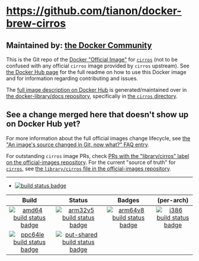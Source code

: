 # https://github.com/tianon/docker-brew-cirros

## Maintained by: [the Docker Community](https://github.com/tianon/docker-brew-cirros)

This is the Git repo of the [Docker "Official Image"](https://github.com/docker-library/official-images#what-are-official-images) for [`cirros`](https://hub.docker.com/_/cirros/) (not to be confused with any official `cirros` image provided by `cirros` upstream). See [the Docker Hub page](https://hub.docker.com/_/cirros/) for the full readme on how to use this Docker image and for information regarding contributing and issues.

The [full image description on Docker Hub](https://hub.docker.com/_/cirros/) is generated/maintained over in [the docker-library/docs repository](https://github.com/docker-library/docs), specifically in [the `cirros` directory](https://github.com/docker-library/docs/tree/master/cirros).

## See a change merged here that doesn't show up on Docker Hub yet?

For more information about the full official images change lifecycle, see [the "An image's source changed in Git, now what?" FAQ entry](https://github.com/docker-library/faq#an-images-source-changed-in-git-now-what).

For outstanding `cirros` image PRs, check [PRs with the "library/cirros" label on the official-images repository](https://github.com/docker-library/official-images/labels/library%2Fcirros). For the current "source of truth" for [`cirros`](https://hub.docker.com/_/cirros/), see [the `library/cirros` file in the official-images repository](https://github.com/docker-library/official-images/blob/master/library/cirros).

---

-	[![build status badge](https://img.shields.io/jenkins/s/https/doi-janky.infosiftr.net/job/update.sh/job/cirros.svg?label=Automated%20update.sh)](https://doi-janky.infosiftr.net/job/update.sh/job/cirros/)

| Build | Status | Badges | (per-arch) |
|:-:|:-:|:-:|:-:|
| [![amd64 build status badge](https://img.shields.io/jenkins/s/https/doi-janky.infosiftr.net/job/multiarch/job/amd64/job/cirros.svg?label=amd64)](https://doi-janky.infosiftr.net/job/multiarch/job/amd64/job/cirros/) | [![arm32v5 build status badge](https://img.shields.io/jenkins/s/https/doi-janky.infosiftr.net/job/multiarch/job/arm32v5/job/cirros.svg?label=arm32v5)](https://doi-janky.infosiftr.net/job/multiarch/job/arm32v5/job/cirros/) | [![arm64v8 build status badge](https://img.shields.io/jenkins/s/https/doi-janky.infosiftr.net/job/multiarch/job/arm64v8/job/cirros.svg?label=arm64v8)](https://doi-janky.infosiftr.net/job/multiarch/job/arm64v8/job/cirros/) | [![i386 build status badge](https://img.shields.io/jenkins/s/https/doi-janky.infosiftr.net/job/multiarch/job/i386/job/cirros.svg?label=i386)](https://doi-janky.infosiftr.net/job/multiarch/job/i386/job/cirros/) |
| [![ppc64le build status badge](https://img.shields.io/jenkins/s/https/doi-janky.infosiftr.net/job/multiarch/job/ppc64le/job/cirros.svg?label=ppc64le)](https://doi-janky.infosiftr.net/job/multiarch/job/ppc64le/job/cirros/) | [![put-shared build status badge](https://img.shields.io/jenkins/s/https/doi-janky.infosiftr.net/job/put-shared/job/light/job/cirros.svg?label=put-shared)](https://doi-janky.infosiftr.net/job/put-shared/job/light/job/cirros/) |

<!-- THIS FILE IS GENERATED BY https://github.com/docker-library/docs/blob/master/generate-repo-stub-readme.sh -->
